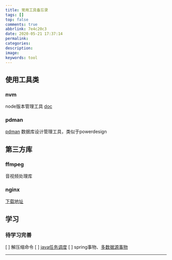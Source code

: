 ```yaml
---
title: 常用工具备忘录
tags: []
top: false
comments: true
abbrlink: 7e4c20c3
date: 2020-05-21 17:37:14
permalink:
categories:
description:
image:
keywords: tool
---
```



## 使用工具类

### nvm

node版本管理工具
[doc](https://github.com/nvm-sh/nvm)

### pdman

[pdman](https://github.com/13927729580/pdman)
数据库设计管理工具，类似于powerdesign

## 第三方库

### ffmpeg

音视频处理库

### nginx

[下载地址](http://nginx.org/download/)


## 学习

### 待学习完善

[ ] 解压缩命令
[ ] [java任务调度](https://www.ibm.com/developerworks/cn/java/j-lo-taskschedule/index.html)
[ ] spring事物、[多数据源事物](http://www.gxitsky.com/2019/12/11/springboot-app-50-aop-datasource-switch/)


<hr />